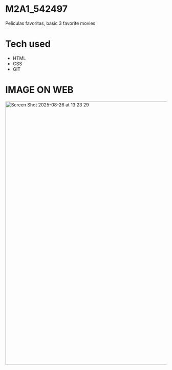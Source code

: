 # M2A1_542497
Películas favoritas, basic 3 favorite movies

# Tech used
- HTML
- CSS
- GIT

# IMAGE ON WEB 
<img width="1440" height="820" alt="Screen Shot 2025-08-26 at 13 23 29" src="https://github.com/user-attachments/assets/5eb227fc-7020-4961-8246-b8a917ff8e1c" />

